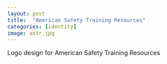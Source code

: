 ```yaml
---
layout: post
title:  "American Safety Training Resources"
categories: [identity]
image: astr.jpg
---
```


Logo design for American Safety Training Resources